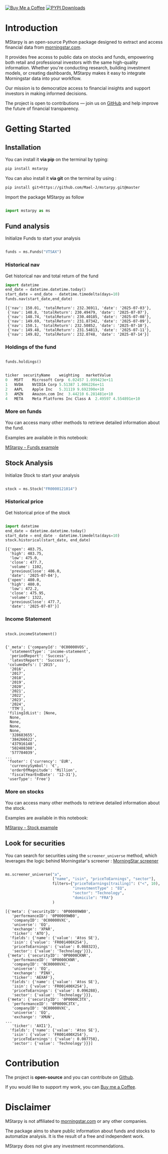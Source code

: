 
[![Buy Me a Coffee](https://img.shields.io/badge/Buy_Me_a_Coffee-a59fd3?logo=buymeacoffee)](https://buymeacoffee.com/maeljourdain)
[![PYPI Downloads](https://static.pepy.tech/badge/mstarpy/month)](https://pepy.tech/project/mstarpy)

# Introduction

MStarpy is an open-source Python package designed to extract and access financial data from [morningstar.com](https://www.morningstar.com/).

It provides free access to public data on stocks and funds, empowering both retail and professional investors with the same high-quality information. Whether you're conducting research, building investment models, or creating dashboards, MStarpy makes it easy to integrate Morningstar data into your workflow.

Our mission is to democratize access to financial insights and support investors in making informed decisions.

The project is open to contributions — join us on [GitHub](https://github.com/Mael-J/mstarpy) and help improve the future of financial transparency.


# Getting Started

## Installation

You can install it **via pip** on the terminal by typing:

``` bash
pip install mstarpy
```

You can also install it **via git** on the terminal by using :

``` bash
pip install git+https://github.com/Mael-J/mstarpy.git@master
```

Import the package MStarpy as follow 

```python 

import mstarpy as ms

```

## Fund analysis

Initialize Funds to start your analysis

```python

funds = ms.Funds("VTSAX")

```

### Historical nav

Get historical nav and total return of the fund

```python
import datetime
end_date = datetime.datetime.today()
start_date = end_date - datetime.timedelta(days=10)
funds.nav(start_date,end_date)
```

```text
[{'nav': 150.01, 'totalReturn': 232.36911, 'date': '2025-07-03'},
 {'nav': 148.8, 'totalReturn': 230.49479, 'date': '2025-07-07'},
 {'nav': 148.74, 'totalReturn': 230.40185, 'date': '2025-07-08'},
 {'nav': 149.69, 'totalReturn': 231.87342, 'date': '2025-07-09'},
 {'nav': 150.1, 'totalReturn': 232.50852, 'date': '2025-07-10'},
 {'nav': 149.48, 'totalReturn': 231.54813, 'date': '2025-07-11'},
 {'nav': 149.82, 'totalReturn': 232.0748, 'date': '2025-07-14'}]

```

### Holdings of the fund

```python

funds.holdings()

```

```python

ticker	securityName	weighting	marketValue
0	MSFT	Microsoft Corp	6.02457	1.099423e+11
1	NVDA	NVIDIA Corp	5.51387	1.006226e+11
2	AAPL	Apple Inc	5.31119	9.692390e+10
3	AMZN	Amazon.com Inc	3.44210	6.281481e+10
4	META	Meta Platforms Inc Class A	2.49597	4.554891e+10

```

### More on funds

You can access many other methods to retrieve detailed information about the fund.

Examples are available in this notebook:

[MStarpy - Funds example](https://github.com/Mael-J/mstarpy/blob/pre-release/examples/MStarpy%20-%20Funds%20example.ipynb)

## Stock Analysis

Initialize Stock to start your analysis

```python

stock = ms.Stock("FR0000121014")

```

### Historical price

Get historical price of the stock

```python

import datetime
end_date = datetime.datetime.today()
start_date = end_date - datetime.timedelta(days=10)
stock.historical(start_date, end_date)

```

```text
[{'open': 483.75,
  'high': 483.75,
  'low': 475.0,
  'close': 477.7,
  'volume': 1102,
  'previousClose': 486.0,
  'date': '2025-07-04'},
 {'open': 480.0,
  'high': 480.0,
  'low': 472.2,
  'close': 475.95,
  'volume': 1322,
  'previousClose': 477.7,
  'date': '2025-07-07'}]

```

### Income Statement

```python

stock.incomeStatement()

```

```text

{'_meta': {'companyId': '0C00000VOS',
  'statementType': 'income-statement',
  'periodReport': 'Success',
  'latestReport': 'Success'},
 'columnDefs': ['2015',
  '2016',
  '2017',
  '2018',
  '2019',
  '2020',
  '2021',
  '2022',
  '2023',
  '2024',
  'TTM'],
 'filingIdList': [None,
  None,
  None,
  None,
  None,
  '328683655',
  '384266622',
  '437916148',
  '502488388',
  '577784039',
...
 'footer': {'currency': 'EUR',
  'currencySymbol': '€',
  'orderOfMagnitude': 'Million',
  'fiscalYearEndDate': '12-31'},
 'userType': 'Free'}

```

### More on stocks

You can access many other methods to retrieve detailed information about the stock.

Examples are available in this notebook:

[MStarpy - Stock example](https://github.com/Mael-J/mstarpy/blob/pre-release/examples/MStarpy%20-%20Stock%20example.ipynb)


## Look for securities

You can search for securities using the `screener_universe` method, which leverages the logic behind Morningstar's screener : <a href="https://global.morningstar.com/en-gb/tools/screener/">MorningStar screener</a>

```python

ms.screener_universe("a", 
                     ["name", "isin", "priceToEarnings", "sector"], 
                     filters={"priceToEarnings[trailing]": ("<", 10),
                              "investmentType" : "EQ",
                              "sector": "Technology",
                              "domicile": "FRA"}
                     )
```

```text
[{'meta': {'securityID': '0P00009WB0',
   'performanceID': '0P00009WB0',
   'companyID': '0C00000VXC',
   'universe': 'EQ',
   'exchange': 'XPAR',
   'ticker': 'ATO'},
  'fields': {'name': {'value': 'Atos SE'},
   'isin': {'value': 'FR001400X2S4'},
   'priceToEarnings': {'value': 0.088323},
   'sector': {'value': 'Technology'}}},
 {'meta': {'securityID': '0P0000CKNR',
   'performanceID': '0P0000CKNR',
   'companyID': '0C00000VXC',
   'universe': 'EQ',
   'exchange': 'PINX',
   'ticker': 'AEXAF'},
  'fields': {'name': {'value': 'Atos SE'},
   'isin': {'value': 'FR001400X2S4'},
   'priceToEarnings': {'value': 0.096288},
   'sector': {'value': 'Technology'}}},
 {'meta': {'securityID': '0P0000C3TX',
   'performanceID': '0P0000C3TX',
   'companyID': '0C00000VXC',
   'universe': 'EQ',
   'exchange': 'XMUN',
...
   'ticker': 'AXI1'},
  'fields': {'name': {'value': 'Atos SE'},
   'isin': {'value': 'FR001400X2S4'},
   'priceToEarnings': {'value': 0.087758},
   'sector': {'value': 'Technology'}}}]

```

# Contribution

The project is **open-source** and you can contribute on
[Github](https://github.com/Mael-J/mstarpy).

If you would like to support my work, you can [Buy me a Coffee](https://buymeacoffee.com/maeljourdain).

# Disclaimer

MStarpy is not affiliated to
[morningstar.com](https://www.morningstar.com/) or any other companies.

The package aims to share public information about funds and stocks to
automatize analysis. It is the result of a free and independent
work.

MStarpy does not give any investment recommendations.
